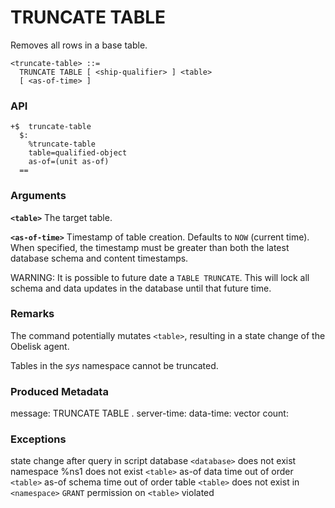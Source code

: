 # TRUNCATE TABLE

Removes all rows in a base table.

```
<truncate-table> ::=
  TRUNCATE TABLE [ <ship-qualifier> ] <table>
  [ <as-of-time> ]
```

### API
```
+$  truncate-table
  $:
    %truncate-table
    table=qualified-object
    as-of=(unit as-of)
  ==
```

### Arguments

**`<table>`**
The target table.

**`<as-of-time>`**
Timestamp of table creation. Defaults to `NOW` (current time). When specified, the timestamp must be greater than both the latest database schema and content timestamps.

WARNING: It is possible to future date a `TABLE TRUNCATE`. This will lock all schema and data updates in the database until that future time.

### Remarks

The command potentially mutates `<table>`, resulting in a state change of the Obelisk agent.

Tables in the *sys* namespace cannot be truncated.

### Produced Metadata

message: TRUNCATE TABLE <namespace name>.<table name>
server-time: <timestamp>
data-time: <timestamp>
vector count: <count>

### Exceptions

state change after query in script
database `<database>` does not exist
namespace %ns1 does not exist
`<table>` as-of data time out of order
`<table>` as-of schema time out of order
table `<table>` does not exist in `<namespace>`
`GRANT` permission on `<table>` violated
